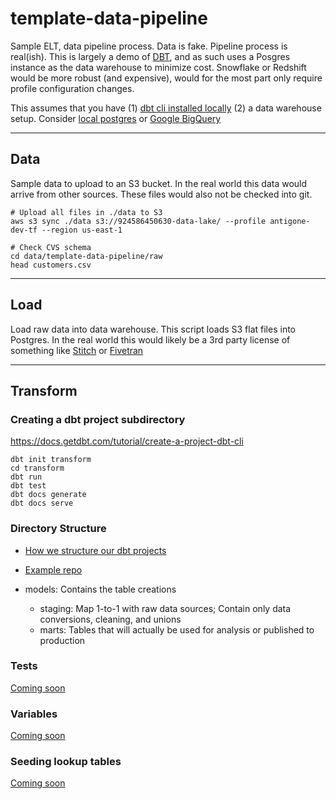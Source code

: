 # template-data-pipeline

Sample ELT, data pipeline process. Data is fake. Pipeline process is real(ish). This is largely a demo of [DBT](https://docs.getdbt.com/tutorial/setting-up), and as such uses a Posgres instance as the data warehouse to minimize cost. Snowflake or Redshift would be more robust (and expensive), would for the most part only require profile configuration changes.

This assumes that you have (1) [dbt cli installed locally](https://docs.getdbt.com/dbt-cli/installation) (2) a data warehouse setup. Consider [local postgres](https://www.postgresql.org/download/) or [Google BigQuery](https://docs.getdbt.com/tutorial/setting-up#create-a-bigquery-project)

---

## Data

Sample data to upload to an S3 bucket. In the real world this data would arrive from other sources. These files would also not be checked into git.

```
# Upload all files in ./data to S3
aws s3 sync ./data s3://924586450630-data-lake/ --profile antigone-dev-tf --region us-east-1

# Check CVS schema
cd data/template-data-pipeline/raw
head customers.csv
```

---

## Load

Load raw data into data warehouse. This script loads S3 flat files into Postgres. In the real world this would likely be a 3rd party license of something like [Stitch](https://www.stitchdata.com/) or [Fivetran](https://fivetran.com/)

---

## Transform

### Creating a dbt project subdirectory

https://docs.getdbt.com/tutorial/create-a-project-dbt-cli

```
dbt init transform
cd transform
dbt run
dbt test
dbt docs generate
dbt docs serve
```

### Directory Structure

- [How we structure our dbt projects](https://discourse.getdbt.com/t/how-we-structure-our-dbt-projects/355)
- [Example repo](https://github.com/dbt-labs/jaffle_shop-dev)

- models: Contains the table creations
  - staging: Map 1-to-1 with raw data sources; Contain only data conversions, cleaning, and unions
  - marts: Tables that will actually be used for analysis or published to production

### Tests

[Coming soon](https://docs.getdbt.com/docs/building-a-dbt-project/tests)

### Variables

[Coming soon](https://docs.getdbt.com/docs/building-a-dbt-project/building-models/using-variables)

### Seeding lookup tables

[Coming soon](https://docs.getdbt.com/docs/building-a-dbt-project/seeds)

